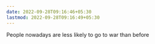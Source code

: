 ```yaml
---
date: 2022-09-28T09:16:46+05:30
lastmod: 2022-09-28T09:16:49+05:30
---
```


People nowadays are less likely to go to war than before

